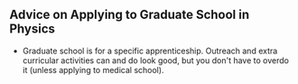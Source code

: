 ## Advice on Applying to Graduate School in Physics
- Graduate school is for a specific apprenticeship. Outreach and extra curricular activities can and do look good, but you don't have to overdo it (unless applying to medical school). 
   
